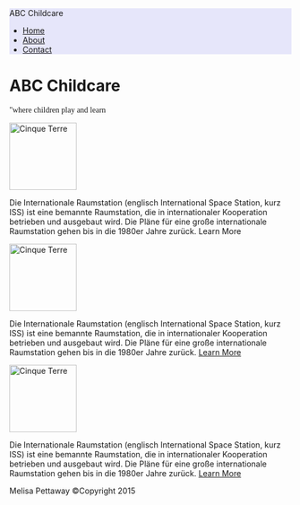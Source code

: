 
<!DOCYPE html>
<html>
<head>
<meta name="viewport" content="width=device-width, initial-scale=1">
<meta charset="utf-8"> 
<title>first project</title>
<link rel="stylesheet" href="http://maxcdn.bootstrapcdn.com/bootstrap/3.3.5/css/bootstrap.min.css">

<!-- jQuery library -->
<script src="https://ajax.googleapis.com/ajax/libs/jquery/1.11.3/jquery.min.js"></script>

<!-- Latest compiled JavaScript -->
<script src="http://maxcdn.bootstrapcdn.com/bootstrap/3.3.5/js/bootstrap.min.js"></script>
</head>
<body>
<nav class="navbar navbar-default" style="background-color:lavender">
<div class="container-fluid">
<div class="navbar-header">
<div class="navbar-brand" href="#">ABC Childcare</a></div>
<div>
<ul>
<a href="#"><li>Home</li></a>
<a href="#"><li>About</li></a>
<a href="#"><li>Contact</li></a>
</ul>
</div>
</div>
</div>
</nav>
<div class="container">
<div class="jumbotron">
<h1>ABC Childcare</h1>
<p style="font-family:Vivaldi, Cursive">"where children play and learn</p>
</div>
</div>
<div class="row">
<div class="col-sm-4"><img src="https://encrypted-tbn0.gstatic.com/images?q=tbn:ANd9GcSE5eAk2Si87usDrFlWrNK61rhn1zjfQYHqkRI-GxneAdSJ1AYm" class="img-thumbnail" alt="Cinque Terre" width="120" height="120" />
<p>Die Internationale Raumstation (englisch International Space Station, kurz ISS) ist eine bemannte Raumstation, die in internationaler Kooperation betrieben und ausgebaut wird. Die Pläne für eine große inter­nationale Raumstation gehen bis in die 1980er Jahre zurück. <a href"#">Learn More</a></p>
</div>
<div class="col-sm-4"><img src="https://encrypted-tbn1.gstatic.com/images?q=tbn:ANd9GcSpfMzFknb-RrbEuS-BIq88B6DZ__eE8rsroWSwawTCi9wdVXN_zA" class="img-thumbnail" alt="Cinque Terre" width="120" height="120"/><p>Die Internationale Raumstation (englisch International Space Station, kurz ISS) ist eine bemannte Raumstation, die in internationaler Kooperation betrieben und ausgebaut wird. Die Pläne für eine große inter­nationale Raumstation gehen bis in die 1980er Jahre zurück. <a href="#">Learn More</a></p></div>
<div class="col-sm-4"><img src="https://encrypted-tbn0.gstatic.com/images?q=tbn:ANd9GcRjSZnIiN_6W5ymtHYUoYAYbBmvsWh6S5sOyUn002YVaqUNiuXQmQ" class="img-thumbnail" alt="Cinque Terre" width="120" height="120"/><p>Die Internationale Raumstation (englisch International Space Station, kurz ISS) ist eine bemannte Raumstation, die in internationaler Kooperation betrieben und ausgebaut wird. Die Pläne für eine große inter­nationale Raumstation gehen bis in die 1980er Jahre zurück. <a href="#">Learn More</a></p></div>
</div>
<footer>
Melisa Pettaway &copy;Copyright 2015
</footer>
</body>
</html>
